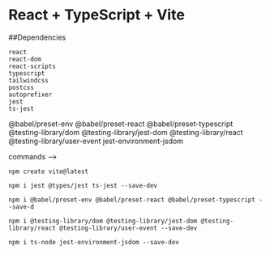 # React + TypeScript + Vite

##Dependencies

    react
    react-dom
    react-scripts
    typescript
    tailwindcss
    postcss
    autoprefixer
    jest
    ts-jest
   @babel/preset-env
   @babel/preset-react 
   @babel/preset-typescript
   @testing-library/dom
   @testing-library/jest-dom
   @testing-library/react 
   @testing-library/user-event 
   jest-environment-jsdom


  commands -->

    npm create vite@latest
    
    npm i jest @types/jest ts-jest --save-dev

    npm i @babel/preset-env @babel/preset-react @babel/preset-typescript --save-d

    npm i @testing-library/dom @testing-library/jest-dom @testing-library/react @testing-library/user-event --save-dev

    npm i ts-node jest-environment-jsdom --save-dev

